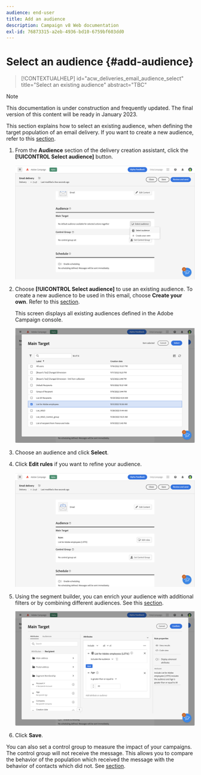 ```yaml
---
audience: end-user
title: Add an audience
description: Campaign v8 Web documentation
exl-id: 76873315-a2eb-4936-bd10-6759bf603dd0
---
```

# Select an audience {#add-audience}

>[!CONTEXTUALHELP]
>id="acw_deliveries_email_audience_select"
>title="Select an existing audience"
>abstract="TBC"

>[!NOTE]
>
>This documentation is under construction and frequently updated. The final version of this content will be ready in January 2023.

This section explains how to select an existing audience, when defining the target population of an email delivery. If you want to create a new audience, refer to this [section](segment-builder.md).

1. From the **Audience** section of the delivery creation assistant, click the **[!UICONTROL Select audience]** button.

   ![](assets/create-audience.png)

1. Choose **[!UICONTROL Select audience]** to use an existing audience. To create a new audience to be used in this email, choose **Create your own**. Refer to this [section](segment-builder.md).

    This screen displays all existing audiences defined in the Adobe Campaign console.

    ![](assets/create-audience2.png)

1. Choose an audience and click **Select**.

1. Click **Edit rules** if you want to refine your audience.

   ![](assets/create-audience3.png)

1. Using the segment builder, you can enrich your audience with additional filters or by combining different audiences. See this [section](segment-builder.md).

   ![](assets/create-audience4.png)

1. Click **Save**. 

You can also set a control group to measure the impact of your campaigns. The control group will not receive the message. This allows you to compare the behavior of the population which received the message with the behavior of contacts which did not. See [section](control-group.md).